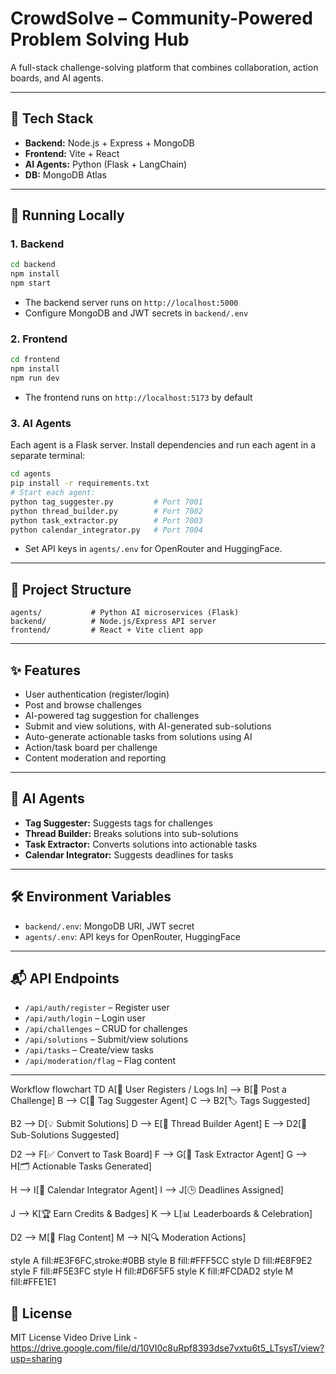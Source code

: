 # CrowdSolve – Community-Powered Problem Solving Hub

A full-stack challenge-solving platform that combines collaboration, action boards, and AI agents.

---

## 🔧 Tech Stack

- **Backend:** Node.js + Express + MongoDB
- **Frontend:** Vite + React
- **AI Agents:** Python (Flask + LangChain)
- **DB:** MongoDB Atlas

---

## 🚀 Running Locally

### 1. Backend

```bash
cd backend
npm install
npm start
```

- The backend server runs on `http://localhost:5000`
- Configure MongoDB and JWT secrets in `backend/.env`

### 2. Frontend

```bash
cd frontend
npm install
npm run dev
```

- The frontend runs on `http://localhost:5173` by default

### 3. AI Agents

Each agent is a Flask server. Install dependencies and run each agent in a separate terminal:

```bash
cd agents
pip install -r requirements.txt
# Start each agent:
python tag_suggester.py         # Port 7001
python thread_builder.py        # Port 7002
python task_extractor.py        # Port 7003
python calendar_integrator.py   # Port 7004
```

- Set API keys in `agents/.env` for OpenRouter and HuggingFace.

---

## 📁 Project Structure

```
agents/           # Python AI microservices (Flask)
backend/          # Node.js/Express API server
frontend/         # React + Vite client app
```

---

## ✨ Features

- User authentication (register/login)
- Post and browse challenges
- AI-powered tag suggestion for challenges
- Submit and view solutions, with AI-generated sub-solutions
- Auto-generate actionable tasks from solutions using AI
- Action/task board per challenge
- Content moderation and reporting

---

## 🧠 AI Agents

- **Tag Suggester:** Suggests tags for challenges
- **Thread Builder:** Breaks solutions into sub-solutions
- **Task Extractor:** Converts solutions into actionable tasks
- **Calendar Integrator:** Suggests deadlines for tasks

---

## 🛠️ Environment Variables

- `backend/.env`: MongoDB URI, JWT secret
- `agents/.env`: API keys for OpenRouter, HuggingFace

---

## 📬 API Endpoints

- `/api/auth/register` – Register user
- `/api/auth/login` – Login user
- `/api/challenges` – CRUD for challenges
- `/api/solutions` – Submit/view solutions
- `/api/tasks` – Create/view tasks
- `/api/moderation/flag` – Flag content

---

Workflow
flowchart TD
  A[👤 User Registers / Logs In] --> B[📝 Post a Challenge]
  B --> C[🤖 Tag Suggester Agent]
  C --> B2[🏷️ Tags Suggested]

  B2 --> D[💡 Submit Solutions]
  D --> E[🤖 Thread Builder Agent]
  E --> D2[🧵 Sub-Solutions Suggested]

  D2 --> F[✅ Convert to Task Board]
  F --> G[🤖 Task Extractor Agent]
  G --> H[🗂️ Actionable Tasks Generated]

  H --> I[📅 Calendar Integrator Agent]
  I --> J[🕒 Deadlines Assigned]

  J --> K[🏆 Earn Credits & Badges]
  K --> L[📊 Leaderboards & Celebration]

  D2 --> M[🚩 Flag Content]
  M --> N[🔍 Moderation Actions]

  style A fill:#E3F6FC,stroke:#0BB
  style B fill:#FFF5CC
  style D fill:#E8F9E2
  style F fill:#F5E3FC
  style H fill:#D6F5F5
  style K fill:#FCDAD2
  style M fill:#FFE1E1

## 📝 License

MIT License
Video Drive Link - https://drive.google.com/file/d/10VI0c8uRpf8393dse7vxtu6t5_LTsysT/view?usp=sharing
